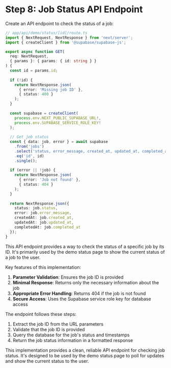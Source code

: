 # Step 8: Job Status API Endpoint

Create an API endpoint to check the status of a job:

```typescript
// app/api/demo/status/[id]/route.ts
import { NextRequest, NextResponse } from 'next/server';
import { createClient } from '@supabase/supabase-js';

export async function GET(
  req: NextRequest,
  { params }: { params: { id: string } }
) {
  const id = params.id;
  
  if (!id) {
    return NextResponse.json(
      { error: 'Missing job ID' },
      { status: 400 }
    );
  }
  
  const supabase = createClient(
    process.env.NEXT_PUBLIC_SUPABASE_URL!,
    process.env.SUPABASE_SERVICE_ROLE_KEY!
  );
  
  // Get job status
  const { data: job, error } = await supabase
    .from('jobs')
    .select('status, error_message, created_at, updated_at, completed_at')
    .eq('id', id)
    .single();
  
  if (error || !job) {
    return NextResponse.json(
      { error: 'Job not found' },
      { status: 404 }
    );
  }
  
  return NextResponse.json({
    status: job.status,
    error: job.error_message,
    createdAt: job.created_at,
    updatedAt: job.updated_at,
    completedAt: job.completed_at
  });
}
```

This API endpoint provides a way to check the status of a specific job by its ID. It's primarily used by the demo status page to show the current status of a job to the user.

Key features of this implementation:

1. **Parameter Validation**: Ensures the job ID is provided
2. **Minimal Response**: Returns only the necessary information about the job
3. **Appropriate Error Handling**: Returns 404 if the job is not found
4. **Secure Access**: Uses the Supabase service role key for database access

The endpoint follows these steps:
1. Extract the job ID from the URL parameters
2. Validate that the job ID is provided
3. Query the database for the job's status and timestamps
4. Return the job status information in a formatted response

This implementation provides a clean, reliable API endpoint for checking job status. It's designed to be used by the demo status page to poll for updates and show the current status to the user.
